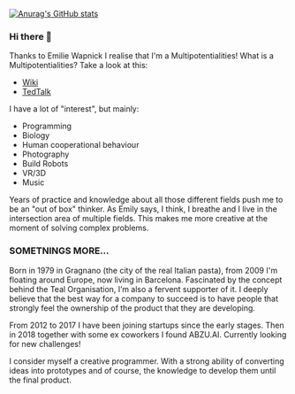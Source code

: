 
[![Anurag's GitHub stats](https://github-readme-stats.vercel.app/api?username=marcosomma)](https://github.com/anuraghazra/github-readme-stats)
### Hi there 👋
Thanks to Emilie Wapnick I realise that I'm a Multipotentialities!
What is a Multipotentialities?
Take a look at this:
- [Wiki](https://en.wikipedia.org/wiki/Multipotentiality)
- [TedTalk](https://www.ted.com/talks/emilie_wapnick_why_some_of_us_don_t_have_one_true_calling)

I have a lot of "interest", but mainly:
- Programming
- Biology
- Human cooperational behaviour
- Photography
- Build Robots
- VR/3D
- Music

Years of practice and knowledge about all those different fields push me to be an "out of box" thinker.
As Emily says, I think, I breathe and I live in the intersection area of multiple fields. This makes me more creative at the moment of solving complex problems.

### SOMETNINGS MORE...
Born in 1979 in Gragnano (the city of the real Italian pasta), from 2009 I'm floating around Europe, now living in Barcelona.
Fascinated by the concept behind the Teal Organisation, I’m also a fervent supporter of it. I deeply believe that the best way for a company to succeed is to have people that strongly feel the ownership of the product that they are developing.

From 2012 to 2017 I have been joining startups since the early stages. Then in 2018 together with some ex coworkers I found ABZU.AI. Currently looking for new challenges!

I consider myself a creative programmer. With a strong ability of converting ideas into prototypes and of course, the knowledge to develop them until the final product.

<!--
**marcosomma/marcosomma** is a ✨ _special_ ✨ repository because its `README.md` (this file) appears on your GitHub profile.

Here are some ideas to get you started:

- 🔭 I’m currently working on ...
- 🌱 I’m currently learning ...
- 👯 I’m looking to collaborate on ...
- 🤔 I’m looking for help with ...
- 💬 Ask me about ...
- 📫 How to reach me: ...
- 😄 Pronouns: ...
- ⚡ Fun fact: ...
-->
